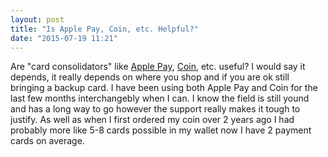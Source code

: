 ```yaml
---
layout: post
title: "Is Apple Pay, Coin, etc. Helpful?"
date: "2015-07-19 11:21"
---
```


Are "card consolidators" like [Apple Pay](http://www.apple.com/apple-pay/), [Coin](https://onlycoin.com/), etc. useful? I would say it depends, it really depends on where you shop and if you are ok still bringing a backup card. I have been using both Apple Pay and Coin for the last few months interchangebly when I can. I know the field is still yound and has a long way to go however the support really makes it tough to justify. As well as when I first ordered my coin over 2 years ago I had probably more like 5-8 cards possible in my wallet now I have 2 payment cards on average. 
